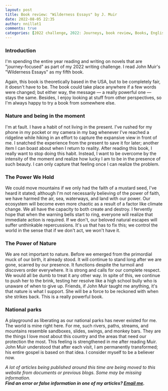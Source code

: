 ```yaml
---
layout: post
title: Book review: "Wilderness Essays" by J. Muir
date: 2022-08-05 22:35
author: nnillat1
comments: true
categories: [2022 challenge, 2022: Journeys, book review, Books, English, essays, featured, John Muir, journeys, Pre-1930, reviews, short read, Wilderness Essays, writing]
---
```

<!-- wp:table-of-contents {"headings":[{"content":"","level":2,"link":null}]} -->
<ol></ol>
<!-- /wp:table-of-contents -->

<!-- wp:heading {"level":3} -->
<h3 id="introduction">Introduction</h3>
<!-- /wp:heading -->

<!-- wp:paragraph -->
<p>I'm spending the entire year reading and writing on novels that are "journey-focused" as part of my 2022 writing challenge. I read John Muir's "Wilderness Essays" as my fifth book.</p>
<!-- /wp:paragraph -->

<!-- wp:more -->
<!--more-->
<!-- /wp:more -->

<!-- wp:paragraph -->
<p>Again, this book is theoretically based in the USA, but to be completely fair, it doesn't have to be. The book could take place anywhere if a few words were changed; but either way, the message — a really powerful one — stays the same. Besides, I enjoy looking at stuff from other perspectives, so I'm always happy to try a book from somewhere else.</p>
<!-- /wp:paragraph -->

<!-- wp:heading {"level":3} -->
<h3 id="preparation">Nature and being in the moment</h3>
<!-- /wp:heading -->

<!-- wp:paragraph -->
<p>I'm at fault. I have a habit of not living in the present. I've rushed for my phone in my pocket or my camera in my bag whenever I've reached a ridgeline while hiking in an effort to capture the expansive view in front of me. I snatched the experience from the present to save it for later; another item I can boast about when I return to reality. After reading this book, I really want to stop doing this habit. Instead, I want to be overcome by the intensity of the moment and realize how lucky I am to be in the presence of such beauty. I can only capture that feeling once I can realize the problem.</p>
<!-- /wp:paragraph -->

<!-- wp:heading {"level":3} -->
<h3 id="the-power-we-hold">The Power We Hold</h3>
<!-- /wp:heading -->

<!-- wp:paragraph -->
<p>We could move mountains if we only had the faith of a mustard seed, I've heard it stated; although I'm not necessarily believing of the power of faith, we have harmed the air, sea, waterways, and land with our power. Our ecosystem will become even more chaotic as a result of a factor like climate change. We all have the capacity to both create and destroy. I fervently hope that when the warning bells start to ring, everyone will realize that immediate action is required. If we don't, our beloved natural escapes will suffer unthinkable repercussions. It's <em>us</em> that has to fix this; we control the world in the sense that if we don't act, we won't have it.</p>
<!-- /wp:paragraph -->

<!-- wp:heading {"level":3} -->
<h3 id="the-power-of-nature">The Power of Nature</h3>
<!-- /wp:heading -->

<!-- wp:paragraph -->
<p>We are not important to nature. Before we emerged from the primordial muck of our birth, it already stood. It will continue to stand long after we are gone, scarred by our presence. It functions despite the turmoil and discovers order everywhere. It is strong and calls for our complete respect. We would all be dumb to treat it any other way. In spite of this, we continue to push her to the brink, testing her resolve like a high school bully who is unaware of when to give up. Friends, if John Muir taught me anything, it's that nature is what I support. She will be a force to be reckoned with when she strikes back. This is a really powerful book.</p>
<!-- /wp:paragraph -->

<!-- wp:heading {"level":3} -->
<h3 id="national-parks">National parks</h3>
<!-- /wp:heading -->

<!-- wp:paragraph -->
<p>A playground as liberating as our national parks has never existed for me. The world is mine right here. For me, such rivers, paths, streams, and mountains resemble sandboxes, slides, swings, and monkey bars. They are the things I love most about this country and the areas that need our protection the most. This feeling is strengthened in me after reading Muir. John Muir understood that after each visit, I am permanently transformed; his entire gospel is based on that idea. I consider myself to be a believer now.</p>
<!-- /wp:paragraph -->

<!-- wp:paragraph -->
<p><em>A lot of articles being published around this time are being moved to this website from documents or previous blogs. Some may be missing information.</em><br><em><strong>Find an error or false information in one of my articles? <a href="mailto:nnillatblog@gmail.com">Email me</a>.</strong></em></p>
<!-- /wp:paragraph -->
